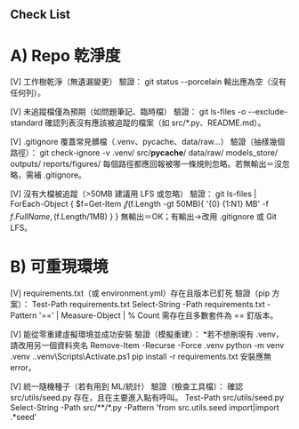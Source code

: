 ## Check List

# A) Repo 乾淨度

[V] 工作樹乾淨（無遺漏變更）
驗證：
git status --porcelain
輸出應為空（沒有任何列）。

[V] 未追蹤檔僅為預期（如問題筆記、臨時檔）
驗證：
git ls-files -o --exclude-standard
確認列表沒有應該被追蹤的檔案（如 src/*.py、README.md）。

[V] .gitignore 覆蓋常見髒檔（.venv、pycache、data/raw…）
驗證（抽樣幾個路徑）：
git check-ignore -v .venv/ src/__pycache__/ data/raw/ models_store/ outputs/ reports/figures/
每個路徑都應回報被哪一條規則忽略。若無輸出＝沒忽略，需補 .gitignore。

[V] 沒有大檔被追蹤（>50MB 建議用 LFS 或忽略）
驗證：
git ls-files | ForEach-Object {
  $f=Get-Item $_
  if($f.Length -gt 50MB){ '{0}  {1:N1} MB' -f $f.FullName, ($f.Length/1MB) }
}
無輸出＝OK；有輸出→改用 .gitignore 或 Git LFS。

# B) 可重現環境

[V] requirements.txt（或 environment.yml）存在且版本已釘死
驗證（pip 方案）：
Test-Path requirements.txt
Select-String -Path requirements.txt -Pattern '==' | Measure-Object | % Count
需存在且多數套件為 == 釘版本。

[V] 能從零重建虛擬環境並成功安裝
驗證（模擬重建）：
*若不想刪現有 .venv，請改用另一個資料夾名
Remove-Item -Recurse -Force .venv
python -m venv .venv
.\.venv\Scripts\Activate.ps1
pip install -r requirements.txt
安裝應無 error。

[V] 統一隨機種子（若有用到 ML/統計）
驗證（檢查工具檔）：
確認 src/utils/seed.py 存在，且在主要進入點有呼叫。
Test-Path src/utils/seed.py
Select-String -Path src/**/*.py -Pattern 'from src\.utils\.seed import|import .*seed'



